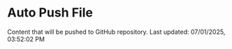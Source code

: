 # Auto Push File

Content that will be pushed to GitHub repository.
Last updated: 07/01/2025, 03:52:02 PM